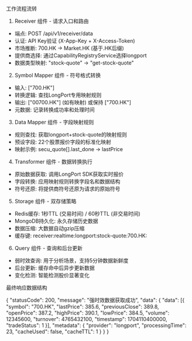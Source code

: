 工作流程流转

1. Receiver 组件 - 请求入口和路由

  - 端点: POST /api/v1/receiver/data
  - 认证: API Key验证 (X-App-Key + X-Access-Token)
  - 市场推断: 700.HK → Market.HK (基于.HK后缀)
  - 提供商选择: 通过CapabilityRegistryService选择longport
  - 数据类型映射: "stock-quote" → "get-stock-quote"

  2. Symbol Mapper 组件 - 符号格式转换

  - 输入: ["700.HK"]
  - 转换逻辑: 查找LongPort专用映射规则
  - 输出: ["00700.HK"] (如有映射) 或保持 ["700.HK"]
  - 元数据: 记录转换成功率和处理时间

  3. Data Mapper 组件 - 字段映射规则

  - 规则查找: 获取longport+stock-quote的映射规则
  - 预设字段: 22个股票报价字段的标准化映射
  - 映射示例: secu_quote[].last_done → lastPrice

  4. Transformer 组件 - 数据转换执行

  - 原始数据获取: 调用LongPort SDK获取实时报价
  - 字段转换: 应用映射规则转换字段名和数据结构
  - 符号还原: 将提供商符号还原为请求的原始符号

  5. Storage 组件 - 双存储策略

  - Redis缓存: 1秒TTL (交易时间) / 60秒TTL (非交易时间)
  - MongoDB持久化: 永久存储历史数据
  - 数据压缩: 大数据自动gzip压缩
  - 缓存键: receiver:realtime:longport:stock-quote:700.HK:

  6. Query 组件 - 查询和后台更新

  - 弱时效查询: 用于分析场景，支持5分钟数据新鲜度
  - 后台更新: 缓存命中后异步更新数据
  - 变化检测: 智能检测股价显著变化

  最终响应数据结构

  {
    "statusCode": 200,
    "message": "强时效数据获取成功",
    "data": {
      "data": [{
        "symbol": "700.HK",
        "lastPrice": 385.6,
        "previousClose": 389.8,
        "openPrice": 387.2,
        "highPrice": 390.1,
        "lowPrice": 384.5,
        "volume": 12345600,
        "turnover": 4765432100,
        "timestamp": 1704110400000,
        "tradeStatus": 1
      }],
      "metadata": {
        "provider": "longport",
        "processingTime": 23,
        "cacheUsed": false,
        "cacheTTL": 1
      }
    }
  }